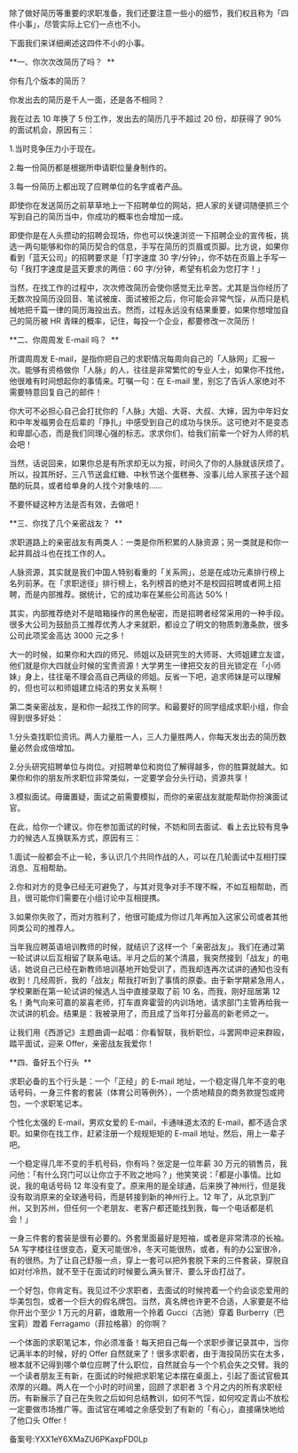 除了做好简历等重要的求职准备，我们还要注意一些小的细节，我们权且称为「四件小事」，尽管实际上它们一点也不小。 

下面我们来详细阐述这四件不小的小事。 

**一、你次次改简历了吗？  **

你有几个版本的简历？ 

你发出去的简历是千人一面，还是各不相同？ 

我在过去 10 年换了 5 份工作，发出去的简历几乎不超过 20 份，却获得了 90\% 的面试机会，原因有三： 

1.当时竞争压力小于现在。 

2.每一份简历都是根据所申请职位量身制作的。 

3.每一份简历上都出现了应聘单位的名字或者产品。 

即使你在发送简历之前草草地上一下招聘单位的网站，把人家的关键词随便抓三个写到自己的简历当中，你成功的概率也会增加一成。 

即使你是在人头攒动的招聘会现场，你也可以快速浏览一下招聘企业的宣传板，挑选一两句能够和你的简历契合的信息，手写在简历的页眉或页脚。比方说，如果你看到「蓝天公司」的招聘要求是「打字速度 30 字/分钟」，你不妨在页眉上手写一句「我打字速度是蓝天要求的两倍：60 字/分钟，希望有机会为您打字！」 

当然，在找工作的过程中，次次修改简历会使你感觉无比辛苦。尤其是当你经历了无数次投简历没回音、笔试被废、面试被拒之后，你可能会非常气馁，从而只是机械地把千篇一律的简历海投出去。然而，过程永远没有结果重要，如果你想增加自己的简历被 HR 青睐的概率，记住，每投一个企业，都要修改一次简历！ 

**二、你周周发 E-mail 吗？  **

所谓周周发 E-mail，是指你把自己的求职情况每周向自己的「人脉网」汇报一次。能够有资格做你「人脉」的人，往往是非常繁忙的专业人士，如果你不找他，他很难有时间想起你的事情来。叮嘱一句：在 E-mail 里，别忘了告诉人家绝对不需要特意回复自己的邮件！ 

你大可不必担心自己会打扰你的「人脉」大姐、大哥、大叔、大婶，因为中年妇女和中年发福男会在后辈的「挣扎」中感受到自己的成功与快乐。这可绝对不是变态和卑鄙心态，而是我们同理心强的标志。求求你们，给我们前辈一个好为人师的机会吧！ 

当然，话说回来，如果你总是有所求却无以为报，时间久了你的人脉就该厌烦了。所以，投其所好，三八节送盒红糖、中秋节送个蛋糕券、没事儿给人家孩子送个超酷的玩具，或者给单身的人找个对象啥的…… 

不要怀疑这种方法是否有效，去做吧！ 

**三、你找了几个亲密战友？  **

求职道路上的亲密战友有两类人：一类是你所积累的人脉资源；另一类就是和你一起并肩战斗也在找工作的人。 

人脉资源，其实就是我们中国人特别看重的「关系网」，总是在成功元素排行榜上名列前茅。在「求职途径」排行榜上，名列榜首的绝对不是校园招聘或者网上招聘，而是内部推荐。据统计，它的成功率在某些公司高达 50\%！ 

其实，内部推荐绝对不是暗箱操作的黑色秘密，而是招聘者经常采用的一种手段。很多大公司为鼓励员工推荐优秀人才来就职，都设立了明文的物质刺激条款，很多公司此项奖金高达 3000 元之多！ 

大一的时候，如果你和大四的师兄、师姐以及研究生的大师哥、大师姐建立友谊，他们就是你大四就业时候的宝贵资源！大学男生一律把交友的目光锁定在「小师妹」身上，往往毫不理会高自己两级的师姐。反省一下吧，追求师妹是可以理解的，但也可以和师姐建立纯洁的男女关系啊！ 

第二类亲密战友，是和你一起找工作的同学。和最要好的同学组成求职小组，你会得到很多好处： 

1.分头查找职位资讯。两人力量胜一人，三人力量胜两人，你每天发出去的简历数量必然会成倍增加。 

2.分头研究招聘单位与岗位。对招聘单位和岗位了解得越多，你的胜算就越大。如果你和你的朋友所求职位非常类似，一定要学会分头行动，资源共享！ 

3.模拟面试。毋庸置疑，面试之前需要模拟，而你的亲密战友就能帮助你扮演面试官。 

在此，给你一个建议。你在参加面试的时候，不妨和同去面试、看上去比较有竞争力的候选人互换联系方式，原因有三： 

1.面试一般都会不止一轮，多认识几个共同作战的人，可以在几轮面试中互相打探消息、互相帮助。 

2.你和对方的竞争已经无可避免了，与其对竞争对手不理不睬，不如互相帮助，而且，很可能你们需要在小组讨论中互相提携。 

3.如果你失败了，而对方胜利了，他很可能成为你过几年再加入这家公司或者其他同类公司的推荐人。 

当年我应聘英语培训教师的时候，就结识了这样一个「亲密战友」。我们在通过第一轮试讲以后互相留了联系电话。半月之后的某个清晨，我突然接到「战友」的电话，她说自己已经在新教师培训基地开始受训了，而我却连再次试讲的通知也没有收到！几经周折，我的「战友」帮我打听到了事情的原委。由于新学期紧急用人，学校果断在第一轮试讲的候选人当中直接录取了前 10 名，而我，刚好屈居第 12 名！勇气向来可嘉的翠喜老师，打车直奔霍营的内训场地，请求部门主管再给我一次试讲的机会。结果是：我被录用了，而且成了当年打分最高的新老师之一。 

让我们用《西游记》主题曲调一起唱：你看智联，我析职位，斗罢网申迎来群殴，踏平面试，迎来 Offer，亲密战友我爱你！ 

**四、备好五个行头  **

求职必备的五个行头是：一个「正经」的 E-mail 地址，一个稳定得几年不变的电话号码，一身三件套的套装（体育公司等例外），一个质地精良的商务款提包或挎包，一个求职笔记本。 

个性化太强的 E-mail，男欢女爱的 E-mail，卡通味道太浓的 E-mail，都不适合求职。如果你在找工作，赶紧注册一个规规矩矩的 E-mail 地址，然后，用上一辈子吧。 

一个稳定得几年不变的手机号码，你有吗？张定是一位年薪 30 万元的销售员，我问他：「有什么窍门可以让你立于不败之地吗？」他笑笑说：「都是小事情。比如说，我的电话号码 12 年没有变了。原来用的是全球通，后来换了神州行，但是我没有取消原来的全球通号码，而是转接到新的神州行上。12 年了，从北京到广州，又到苏州，但任何一个老朋友、老客户都还能找到我，每一个电话都是机会！」 

一身三件套的套装是很有必要的。外套里面最好是短袖，或者是非常清凉的长袖。5A 写字楼往往很变态，夏天可能很冷，冬天可能很热，或者，有的办公室很冷，有的很热。为了让自己舒服一点，穿上一套可以把外套脱下来的三件套装，穿脱自如对付冷热，就不至于在面试的时候要么满头冒汗、要么牙齿打战了。 

一个好包，你肯定有。我见过不少求职者，去面试的时候挎着一个约会谈恋爱用的华美包包，或者一个巨大的假名牌包。当然，真名牌也许更不合适，人家要是不给你开出个至少 1 万元的月薪，谁敢用一个拎着 Gucci（古驰）穿着 Burberry（巴宝莉）蹬着 Ferragamo（菲拉格慕）的你啊？ 

一个体面的求职笔记本，你必须准备！每天把自己每一个求职步骤记录其中，当你记满半本的时候，好的 Offer 自然就来了！很多求职者，由于海投简历实在太多，根本就不记得到哪个单位应聘了什么职位，自然就会与一个个机会失之交臂。我的一个读者朋友王有新，在面试的时候把求职笔记本摆在桌面上，引起了面试官极其浓厚的兴趣。两人在一个小时的时间里，回顾了求职者 3 个月之内的所有求职经历。有新展示了自己在失败之后如何总结教训，如何不气馁，如何咬定青山不放松一定要做市场推广等。面试官在唏嘘之余感受到了有新的「有心」，直接痛快地给了他口头 Offer！ 

备案号:YXX1eY6XMaZU6PKaxpFD0Lp